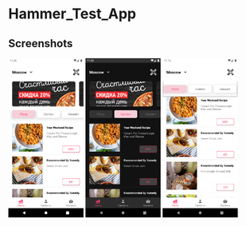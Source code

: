 # Hammer_Test_App

<h2>Screenshots</h2>

<span>
  <img src="screens/scr1.png" width="30%">
  <img src="screens/scr2.png" width="30%">
  <img src="screens/src3.png" width="30%">
</span>
